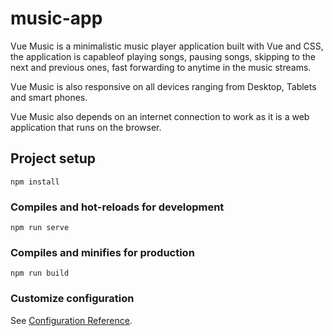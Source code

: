 # music-app

Vue Music is a minimalistic music player application built with Vue and CSS, the application is capableof playing songs, pausing songs, skipping to the next and previous ones, fast forwarding to anytime in the music streams.

Vue Music is also responsive on all devices ranging from Desktop, Tablets and smart phones.

Vue Music also depends on an internet connection to work as it is a web application that runs on the browser.

## Project setup
```
npm install
```

### Compiles and hot-reloads for development
```
npm run serve
```

### Compiles and minifies for production
```
npm run build
```

### Customize configuration
See [Configuration Reference](https://cli.vuejs.org/config/).

